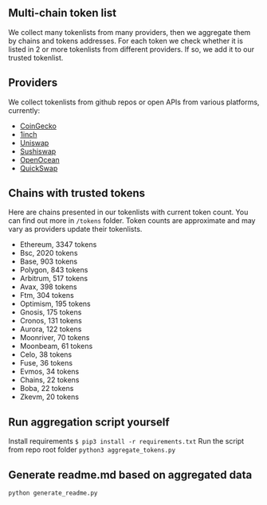 
## Multi-chain token list 
We collect many tokenlists from many providers, then we aggregate them by chains and tokens addresses. 
For each token we check whether it is listed in 2 or more tokenlists from different providers. If so, 
we add it to our trusted tokenlist.

## Providers
We collect tokenlists from github repos or open APIs from various platforms, currently:
- [CoinGecko](https://www.coingecko.com/)
- [1inch](https://app.1inch.io/)
- [Uniswap](https://uniswap.org/)
- [Sushiswap](https://www.sushi.com/)
- [OpenOcean](https://openocean.finance/)
- [QuickSwap](https://quickswap.exchange/#/swap)

## Chains with trusted tokens
Here are chains presented in our tokenlists with current token count. You can find out more in `/tokens` folder.
Token counts are approximate and may vary as providers update their tokenlists.
- Ethereum, 3347 tokens
- Bsc, 2020 tokens
- Base, 903 tokens
- Polygon, 843 tokens
- Arbitrum, 517 tokens
- Avax, 398 tokens
- Ftm, 304 tokens
- Optimism, 195 tokens
- Gnosis, 175 tokens
- Cronos, 131 tokens
- Aurora, 122 tokens
- Moonriver, 70 tokens
- Moonbeam, 61 tokens
- Celo, 38 tokens
- Fuse, 36 tokens
- Evmos, 34 tokens
- Chains, 22 tokens
- Boba, 22 tokens
- Zkevm, 20 tokens

## Run aggregation script yourself
Install requirements
```$ pip3 install -r requirements.txt```
Run the script from repo root folder
```python3 aggregate_tokens.py```
## Generate readme.md based on aggregated data
```bash
python generate_readme.py
```
